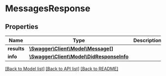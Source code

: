# MessagesResponse

## Properties
Name | Type | Description | Notes
------------ | ------------- | ------------- | -------------
**results** | [**\Swagger\Client\Model\Message[]**](Message.md) |  | [optional] 
**info** | [**\Swagger\Client\Model\DidResponseInfo**](DidResponseInfo.md) |  | [optional] 

[[Back to Model list]](../README.md#documentation-for-models) [[Back to API list]](../README.md#documentation-for-api-endpoints) [[Back to README]](../README.md)


